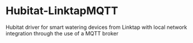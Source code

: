 # Hubitat-LinktapMQTT
Hubitat driver for smart watering devices from Linktap with local network integration through the use of a MQTT broker
